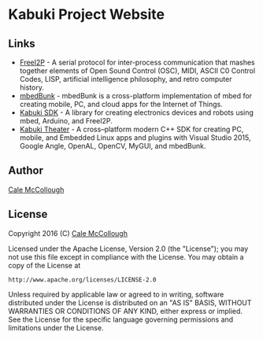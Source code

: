 # Kabuki Project Website

## Links
* [FreeI2P](https://github.com/Kabuki-Toolkit/FreeI2P) - A serial protocol for inter-process communication that mashes together elements of Open Sound Control (OSC), MIDI, ASCII C0 Control Codes, LISP, artificial intelligence philosophy, and retro computer history.
* [mbedBunk](https://github.com/Kabuki-Toolkit/mbedBunk) - mbedBunk is a cross-platform implementation of mbed for creating mobile, PC, and cloud apps for the Internet of Things.
* [Kabuki SDK](https://github.com/Kabuki-Toolkit/Kabuki-SDK) - A library for creating electronics devices and robots using mbed, Arduino, and FreeI2P.
* [Kabuki Theater](https://github.com/Kabuki-Toolkit/Kabuki-Theater) - A cross–platform modern C++ SDK for creating PC, mobile, and Embedded Linux apps and plugins with Visual Studio 2015, Google Angle, OpenAL, OpenCV, MyGUI, and mbedBunk.

## Author
[Cale McCollough](http://calemccollough.github.io)

## License
Copyright 2016 (C) [Cale McCollough](mailto:cale.mccollough@gmail.com)

Licensed under the Apache License, Version 2.0 (the "License");
you may not use this file except in compliance with the License.
You may obtain a copy of the License at

    http://www.apache.org/licenses/LICENSE-2.0

Unless required by applicable law or agreed to in writing, software
distributed under the License is distributed on an "AS IS" BASIS,
WITHOUT WARRANTIES OR CONDITIONS OF ANY KIND, either express or implied.
See the License for the specific language governing permissions and
limitations under the License.
